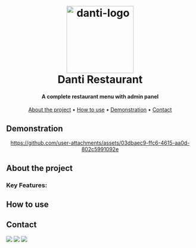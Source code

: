 

<h1 align="center">
  <br>
  <img src="https://github.com/user-attachments/assets/5c53bbf9-b9c9-4ee9-a554-9c2418016976" alt="danti-logo" width="180">
  <br>
  Danti Restaurant
  <br>
</h1>

<h4 align="center">A complete restaurant menu with admin panel</h4>

<p align="center">
  <a href="#about-the-project">About the project</a> •
  <a href="#how-to-use">How to use</a> •
  <a href="#demonstration">Demonstration</a> •
  <a href="#contact">Contact</a>
</p>


## Demonstration
<div align="center">
  
  https://github.com/user-attachments/assets/03dbaec9-ffc6-4615-aa0d-802c5991092e
  
</div>


## About the project

### Key Features:

 
## How to use


## Contact

<div> 
  <a href = "mailto:abraodaniel@hotmail.com"><img src="https://img.shields.io/badge/-Outlook-%23333?style=for-the-badge&logo=gmail&logoColor=white" target="_blank"></a>
  <a href="https://www.linkedin.com/in/daniel-alexsandro-abrão-2002/" target="_blank"><img src="https://img.shields.io/badge/-LinkedIn-%230077B5?style=for-the-badge&logo=linkedin&logoColor=white" target="_blank"></a> 
  <a href = "mailto:danabrao@gmail.com"><img src="https://img.shields.io/badge/-Gmail-%23333?style=for-the-badge&logo=gmail&logoColor=white" target="_blank"></a>
</div>


